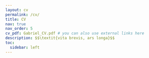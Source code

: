 ```yaml
---
layout: cv
permalink: /cv/
title: CV
nav: true
nav_order: 5
cv_pdf: Gabriel_CV.pdf # you can also use external links here
description: $$\textit{vita brevis, ars longa}$$
toc:
  sidebar: left
---
```

